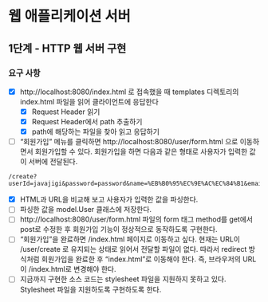 # 웹 애플리케이션 서버

## 1단계 - HTTP 웹 서버 구현
### 요구 사항
- [x] http://localhost:8080/index.html 로 접속했을 때 templates 디렉토리의 index.html 파일을 읽어 클라이언트에 응답한다
  - [x] Request Header 읽기
  - [x] Request Header에서 path 추출하기
  - [x] path에 해당하는 파일을 찾아 읽고 응답하기
- [ ] “회원가입” 메뉴를 클릭하면 http://localhost:8080/user/form.html 으로 이동하면서 회원가입할 수 있다. 회원가입을 하면 다음과 같은 형태로 사용자가 입력한 값이 서버에 전달된다.
```text
/create?userId=javajigi&password=password&name=%EB%B0%95%EC%9E%AC%EC%84%B1&email=javajigi%40slipp.net
```
  - [x] HTML과 URL을 비교해 보고 사용자가 입력한 값을 파싱한다.
  - [ ] 파싱한 값을 model.User 클래스에 저장한다.
- [ ] http://localhost:8080/user/form.html 파일의 form 태그 method를 get에서 post로 수정한 후 회원가입 기능이 정상적으로 동작하도록 구현한다.
- [ ] “회원가입”을 완료하면 /index.html 페이지로 이동하고 싶다. 현재는 URL이 /user/create 로 유지되는 상태로 읽어서 전달할 파일이 없다. 따라서 redirect 방식처럼 회원가입을 완료한 후 “index.html”로 이동해야 한다. 즉, 브라우저의 URL이 /index.html로 변경해야 한다.
- [ ] 지금까지 구현한 소스 코드는 stylesheet 파일을 지원하지 못하고 있다. Stylesheet 파일을 지원하도록 구현하도록 한다.